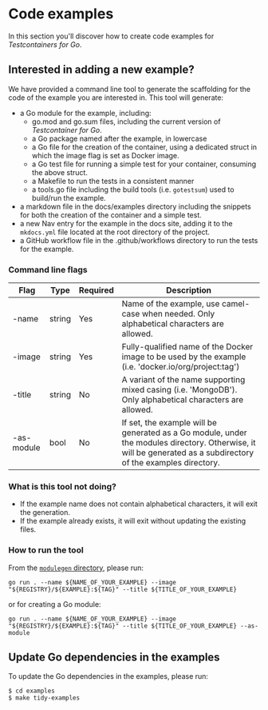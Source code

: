 # Code examples

In this section you'll discover how to create code examples for _Testcontainers for Go_.

## Interested in adding a new example?

We have provided a command line tool to generate the scaffolding for the code of the example you are interested in. This tool will generate:

- a Go module for the example, including:
    - go.mod and go.sum files, including the current version of _Testcontainer for Go_.
    - a Go package named after the example, in lowercase
    - a Go file for the creation of the container, using a dedicated struct in which the image flag is set as Docker image.
    - a Go test file for running a simple test for your container, consuming the above struct.
    - a Makefile to run the tests in a consistent manner
    - a tools.go file including the build tools (i.e. `gotestsum`) used to build/run the example.
- a markdown file in the docs/examples directory including the snippets for both the creation of the container and a simple test.
- a new Nav entry for the example in the docs site, adding it to the `mkdocs.yml` file located at the root directory of the project.
- a GitHub workflow file in the .github/workflows directory to run the tests for the example.

### Command line flags

| Flag | Type | Required | Description |
|------|------|----------|-------------|
| -name | string | Yes | Name of the example, use camel-case when needed. Only alphabetical characters are allowed. |
| -image | string | Yes | Fully-qualified name of the Docker image to be used by the example (i.e. 'docker.io/org/project:tag') |
| -title | string | No | A variant of the name supporting mixed casing (i.e. 'MongoDB'). Only alphabetical characters are allowed. |
| -as-module | bool | No | If set, the example will be generated as a Go module, under the modules directory. Otherwise, it will be generated as a subdirectory of the examples directory. |

### What is this tool not doing?

- If the example name does not contain alphabetical characters, it will exit the generation.
- If the example already exists, it will exit without updating the existing files.

### How to run the tool

From the [`modulegen` directory]({{repo_url}}/tree/main/modulegen), please run:

```shell
go run . --name ${NAME_OF_YOUR_EXAMPLE} --image "${REGISTRY}/${EXAMPLE}:${TAG}" --title ${TITLE_OF_YOUR_EXAMPLE}
```

or for creating a Go module:

```shell
go run . --name ${NAME_OF_YOUR_EXAMPLE} --image "${REGISTRY}/${EXAMPLE}:${TAG}" --title ${TITLE_OF_YOUR_EXAMPLE} --as-module
```

## Update Go dependencies in the examples

To update the Go dependencies in the examples, please run:

```shell
$ cd examples
$ make tidy-examples
```
